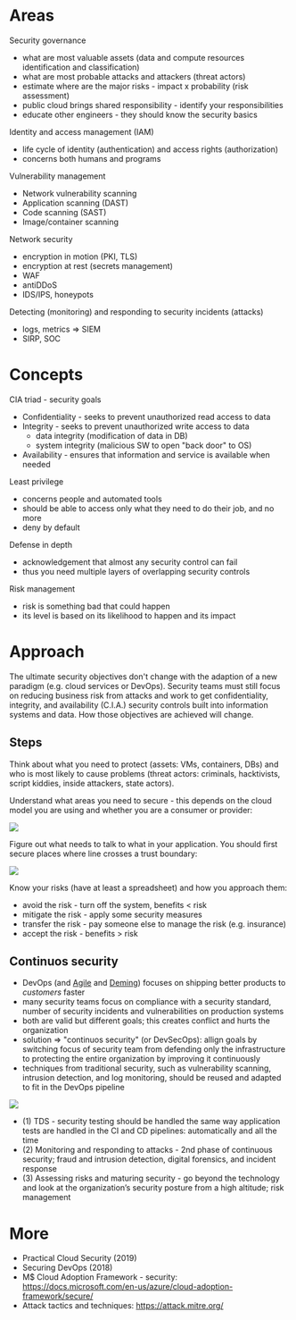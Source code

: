 # Areas

Security governance

* what are most valuable assets (data and compute resources identification and classification)
* what are most probable attacks and attackers (threat actors)
* estimate where are the major risks - impact x probability (risk assessment)
* public cloud brings shared responsibility - identify your responsibilities
* educate other engineers - they should know the security basics

Identity and access management (IAM)

* life cycle of identity (authentication) and access rights (authorization)
* concerns both humans and programs

Vulnerability management

* Network vulnerability scanning
* Application scanning (DAST)
* Code scanning (SAST)
* Image/container scanning

Network security

* encryption in motion (PKI, TLS)
* encryption at rest (secrets management)
* WAF
* antiDDoS
* IDS/IPS, honeypots

Detecting (monitoring) and responding to security incidents (attacks)

* logs, metrics => SIEM
* SIRP, SOC

# Concepts

CIA triad - security goals

* Confidentiality - seeks to prevent unauthorized read access to data
* Integrity - seeks to prevent unauthorized write access to data
  * data integrity (modification of data in DB)
  * system integrity (malicious SW to open "back door" to OS) 
* Availability - ensures that information and service is available when needed

Least privilege

* concerns people and automated tools 
* should be able to access only what they need to do their job, and no more
* deny by default

Defense in depth

* acknowledgement that almost any security control can fail
* thus you need multiple layers of overlapping security controls

Risk management

* risk is something bad that could happen
* its level is based on its likelihood to happen and its impact
 
# Approach

The ultimate security objectives don't change with the adaption of a new paradigm (e.g. cloud services or DevOps). Security teams must still focus on reducing business risk from attacks and work to get confidentiality, integrity, and availability (C.I.A.) security controls built into information systems and data. How those objectives are achieved will change.

## Steps

Think about what you need to protect (assets: VMs, containers, DBs) and who is most likely to cause problems (threat actors: criminals, hacktivists, script kiddies, inside attackers, state actors).

Understand what areas you need to secure - this depends on the cloud model you are using and whether you are a consumer or provider:

<img src="https://user-images.githubusercontent.com/1047259/138699080-24091008-c78f-48c1-bcc9-e9ac6afd0f8d.png" style="max-width:100%;height:auto;"> 

Figure out what needs to talk to what in your application. You should first secure places where line crosses a trust boundary:

<img src="https://user-images.githubusercontent.com/1047259/138698724-4a6ecae8-fe54-4d45-b7a8-3b35dfab50e1.png" style="max-width:100%;height:auto;"> 

Know your risks (have at least a spreadsheet) and how you approach them:

* avoid the risk - turn off the system, benefits < risk
* mitigate the risk - apply some security measures
* transfer the risk - pay someone else to manage the risk (e.g. insurance)
* accept the risk - benefits > risk

## Continuos security

* DevOps (and [Agile](http://agilemanifesto.org/) and [Deming](https://deming.org/explore/fourteen-points)) focuses on shipping better products to *customers* faster
* many security teams focus on compliance with a security standard, number of security incidents and vulnerabilities on production systems
* both are valid but different goals; this creates conflict and hurts the organization
* solution => "continuos security" (or DevSecOps): allign goals by switching focus of security team from defending only the infrastructure to protecting the entire organization by improving it continuously
* techniques from traditional security, such as vulnerability scanning, intrusion detection, and log monitoring, should be reused and adapted to fit in the DevOps pipeline

<img src="https://user-images.githubusercontent.com/1047259/141968423-133c5f24-6c1e-4eaf-89e0-167fae88c31e.png" style="max-width:100%;height:auto;"> 

* (1) TDS - security testing should be handled the same way application tests are handled in the CI and CD pipelines: automatically and all the time
* (2) Monitoring and responding to attacks - 2nd phase of continuous security; fraud and intrusion detection, digital forensics, and incident response
* (3) Assessing risks and maturing security - go beyond the technology and look at the organization’s security posture from a high altitude; risk management

# More

* Practical Cloud Security (2019)
* Securing DevOps (2018)
* M$ Cloud Adoption Framework - security: https://docs.microsoft.com/en-us/azure/cloud-adoption-framework/secure/
* Attack tactics and techniques: https://attack.mitre.org/
